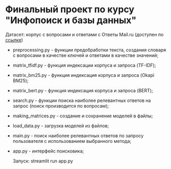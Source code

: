 # Финальный проект по курсу "Инфопоиск и базы данных"

Датасет: корпус с вопросами и ответами с Ответы Mail.ru (доступен по [ссылке](https://www.kaggle.com/bobazooba/thousands-of-questions-about-love))  
  
- preprocessing.py - функции предобработки текста, создания словаря с вопросами в качестве ключей и ответами в качестве значений;
- matrix_tfidf.py - функция индексации корпуса и запроса (TF-IDF);
- matrix_bm25.py - функция индексация корпуса и запроса (Okapi BM25);
- matrix_bert.py - функция индексация корпуса и запроса (BERT);
- search.py - функции поиска наиболее релевантных ответов на запрос (поиск производится по вопросам);
- making_matrices.py - создание и сохранение моделей в файлы;
- load_data.py - загрузка моделей из файлов;
- main.py - поиск наиболее релевантных ответов по запросу пользователя с использованием выбранного метода;
- app.py - интерфейс поисковика;  
  
  Запуск: streamlit run app.py
